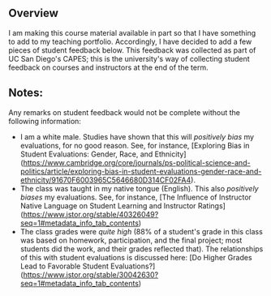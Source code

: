 ## Overview
I am making this course material available in part so that I have something to add to my teaching portfolio. Accordingly, I have decided to add a few pieces of student feedback below. This feedback was collected as part of UC San Diego's CAPES; this is the university's way of collecting student feedback on courses and instructors at the end of the term. 

## Notes:
Any remarks on student feedback would not be complete without the following information: 
- I am a white male. Studies have shown that this will *positively bias* my evaluations, for no good reason. See, for instance, [Exploring Bias in Student Evaluations: Gender, Race, and Ethnicity] (https://www.cambridge.org/core/journals/ps-political-science-and-politics/article/exploring-bias-in-student-evaluations-gender-race-and-ethnicity/91670F6003965C5646680D314CF02FA4). 
-  The class was taught in my native tongue (English). This also *positively biases* my evaluations. See, for instance, [The Influence of Instructor Native Language on Student Learning and Instructor Ratings] (https://www.jstor.org/stable/40326049?seq=1#metadata_info_tab_contents)
-  The class grades were *quite high* (88% of a student's grade in this class was based on homework, participation, and the final project; most students did the work, and their grades reflected that). The relationships of this with student evaluations is discussed here: [Do Higher Grades Lead to Favorable Student Evaluations?] (https://www.jstor.org/stable/30042630?seq=1#metadata_info_tab_contents)

